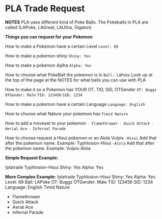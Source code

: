 # PLA Trade Request

**NOTES**
PLA uses different kind of Poke Balls.
The Pokeballs in PLA are called (LAPoke, LAGreat, LAUltra, Gigaton)

**Things you can request for your Pokemon**

How to make a Pokemon have a certain Level
`Level: 69`

How to make a pokemon shiny 
`Shiny: Yes`

How to make a pokemon Aplha
`Alpha: Yes`

How to choose what PokeBall the pokemon is in
`Ball: LAPoke` Look up at the top of the page at the NOTES for what balls you can use with PLA

How to make it so a Pokemon has YOUR OT, TID, SID, OTGender
`OT: Buggz`
`OTGender: Male`
`TID: 123456`
`SID: 1234`

How to make a pokemon have a certain Language
`Language: English`

How to choose what Nature your pokemon has
`Timid Nature`

How to add a moveset to your pokemon
`- Flamethrower`
`- Quick Attack`
`- Aerial Ace`
`- Infernal Parade`

How to choose request a Hisui pokemon or an Alola Vulpix 
`-Hisui` Add that after the pokemon name. Example: Typhlosion-Hisui
`-Alola` Add that after the pokemon name. Example: Vulpix-Alola

**Simple Request Example:**

!platrade Typhlosion-Hisui
Shiny: Yes
Alpha: Yes

**More Complex Example:**
!platrade Typhlosion-Hisui
Shiny: Yes
Alpha: Yes
Level: 69
Ball: LAPoke
OT: Buggz
OTGender: Male
TID: 123456
SID: 1234
Language: English
Timid Nature
- Flamethrower 
- Quick Attack 
- Aerial Ace
- Infernal Parade